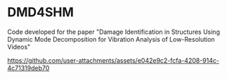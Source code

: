 # DMD4SHM
Code developed for the paper "Damage Identification in Structures Using Dynamic Mode Decomposition for Vibration Analysis of Low-Resolution Videos"


https://github.com/user-attachments/assets/e042e9c2-fcfa-4208-914c-4c71319deb70

